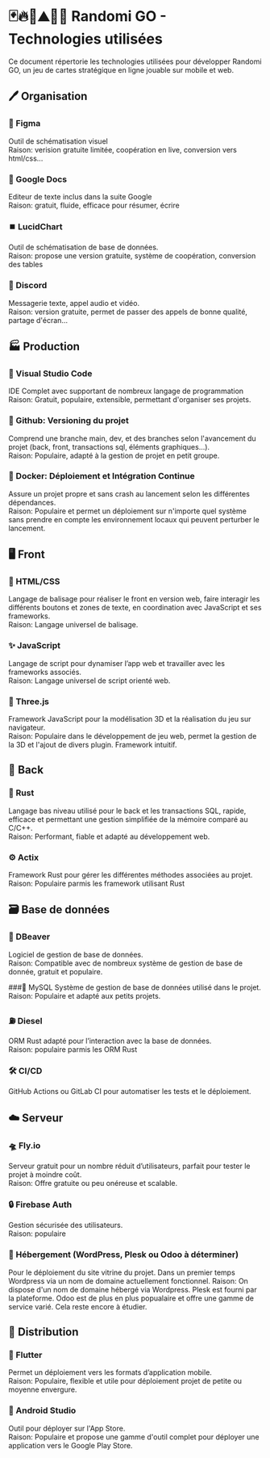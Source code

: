 
# 🃏🔥🍃⛰️🌊🎲 Randomi GO - Technologies utilisées

Ce document répertorie les technologies utilisées pour développer Randomi GO, un jeu de cartes stratégique en ligne jouable sur mobile et web.

## 🖊️ Organisation 

### 🎨 Figma
Outil de schématisation visuel<br>Raison: verision gratuite limitée, coopération en live, conversion vers html/css...

### 📃 Google Docs
Editeur de texte inclus dans la suite Google<br>Raison: gratuit, fluide, efficace pour résumer, écrire

### ⏹️ LucidChart
Outil de schématisation de base de données.<br>Raison: propose une version gratuite, système de coopération, conversion des tables 

### 👾 Discord 
Messagerie texte, appel audio et vidéo.<br>Raison: version gratuite, permet de passer des appels de bonne qualité, partage d'écran...

## 🏭 Production 

### 📝 Visual Studio Code
IDE Complet avec supportant de nombreux langage de programmation<br>Raison: Gratuit, populaire, extensible, permettant d'organiser ses projets.

### 🐙 Github: Versioning du projet
Comprend une branche main, dev, et des branches selon l'avancement du projet (back, front, transactions sql, éléments graphiques...).<br>Raison: Populaire, adapté à la gestion de projet en petit groupe.

### 🐋 Docker: Déploiement et Intégration Continue
Assure un projet propre et sans crash au lancement selon les différentes dépendances.<br>Raison: Populaire et permet un déploiement sur n'importe quel système sans prendre en compte les environnement locaux qui peuvent perturber le lancement.

## 🖥️ Front

### 🔰 HTML/CSS
Langage de balisage pour réaliser le front en version web, faire interagir les différents boutons et zones de texte, en coordination avec JavaScript et ses frameworks.<br>Raison: Langage universel de balisage.

### ✨ JavaScript
Langage de script pour dynamiser l’app web et travailler avec les frameworks associés.<br>Raison: Langage universel de script orienté web.

### 🔺 Three.js
Framework JavaScript pour la modélisation 3D et la réalisation du jeu sur navigateur.<br>Raison: Populaire dans le développement de jeu web, permet la gestion de la 3D et l'ajout de divers plugin. Framework intuitif.

## 🏢 Back

### 🦀 Rust
Langage bas niveau utilisé pour le back et les transactions SQL, rapide, efficace et permettant une gestion simplifiée de la mémoire comparé au C/C++.<br>Raison: Performant, fiable et adapté au développement web.

### ⚙️ Actix
Framework Rust pour gérer les différentes méthodes associées au projet.<br>Raison: Populaire parmis les framework utilisant Rust

## 🗃️ Base de données

### 🦫 DBeaver
Logiciel de gestion de base de données.<br>Raison: Compatible avec de nombreux système de gestion de base de donnée, gratuit et populaire.

###🐬 MySQL
Système de gestion de base de données utilisé dans le projet.<br>Raison: Populaire et adapté aux petits projets.

### ⛽ Diesel
ORM Rust adapté pour l’interaction avec la base de données.<br>Raison: populaire parmis les ORM Rust

### 🛠 CI/CD
GitHub Actions ou GitLab CI pour automatiser les tests et le déploiement.

## ☁️ Serveur

### 🛸 Fly.io
Serveur gratuit pour un nombre réduit d’utilisateurs, parfait pour tester le projet à moindre coût.<br>Raison: Offre gratuite ou peu onéreuse et scalable.

### 🔒 Firebase Auth
Gestion sécurisée des utilisateurs.<br>Raison: populaire

### 🏨 Hébergement (WordPress, Plesk ou Odoo à déterminer)
Pour le déploiement du site vitrine du projet. Dans un premier temps Wordpress via un nom de domaine actuellement fonctionnel.
Raison: On dispose d'un nom de domaine hébergé via Wordpress. Plesk est fourni par la plateforme. Odoo est de plus en plus popualaire et offre une gamme de service varié. Cela reste encore à étudier.

## 🎁 Distribution 

### 📱 Flutter
Permet un déploiement vers les formats d’application mobile.<br>Raison: Populaire, flexible et utile pour déploiement projet de petite ou moyenne envergure.

### 🤖 Android Studio
Outil pour déployer sur l'App Store.<br>Raison: Populaire et propose une gamme d'outil complet pour déployer une application vers le Google Play Store.

